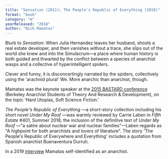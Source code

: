 ```yaml
---
title: "Sensation (2011); The People's Republic of Everything (2018)"
format: "book"
category: "m"
yearReleased: "2018"
author: "Nick Mamatas"
---
```

Blurb to _Sensation_: When Julia Hernandez leaves her husband, shoots a  real estate developer, and then vanishes without a trace, she slips out of the  world she knew and into the Simulacrum—a place where human history is both  guided and thwarted by the conflict between a species of anarchist wasps and a  collective of hyperintelligent spiders.  

Clever and funny, it is disconcertingly narrated by the spiders,  collectively using the 'arachnid plural' We. More anarchic than anarchist,  though.

Mamatas was the keynote speaker at the <a href="http://sfbay-anarchists.org/conference/bastard-2015/">2015 BASTARD  conference</a> (Berkeley Anarchist Students of Theory And Research &  Development), on the topic 'Hard Utopias, Soft Science Fiction.'

<em>The People's Republic of Everything</em> —a short-story collection including  his short novel <em>Under My Roof</em> —was warmly reviewed by Carrie Laben in _Fifth Estate_ #401, Summer 2018; the inclusion of the definitive text of <em>Under My Roof</em> —"a satire about nuclear war and nuclear families"—Laben  regards as "A highpoint for both anarchists and lovers of literature". The story  'The People's Republic of Everywhere and Everything' includes a quotation from  Spanish anarchist Buenaventura Durruti.
 
In a 2019 <a href="https://www.wewillrememberfreedom.com/podcast/the-great-armored-train-by-nick-mamatas/">interview</a> Mamatas self-identified as an anarchist.
